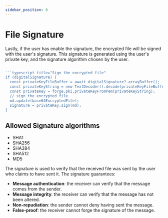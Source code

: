 ```yaml
---
sidebar_position: 6
---
```


# File Signature

Lastly, if the user has enable the signature, the encrypted file will be signed with the user's signature.
This signature is generated using the user's private key, and the signature algorithm chosen by the user.

````typescript title="Signature"

```typescript title="Sign the encrypted file"
if (digitalSignature) {
  const privateKeyFileBuffer = await digitalSignature?.arrayBuffer();
  const privateKeyString = new TextDecoder().decode(privateKeyFileBuffer);
  const privateKey = forge.pki.privateKeyFromPem(privateKeyString);
  // sign the encrypted file
  md.update(base64EncryptedFile);
  signature = privateKey.sign(md);
}
````

## Allowed Signature algorithms

- SHA1
- SHA256
- SHA384
- SHA512
- MD5

The signature is used to verify that the received file was sent by the user who claims to have sent it.
The signature guarantees:

- **Message authentication**: the receiver can verify that the message comes from the sender.
- **Message integrity**: the receiver can verify that the message has not been altered.
- **Non-repudiation**: the sender cannot deny having sent the message.
- **False-proof**: the receiver cannot forge the signature of the message.
